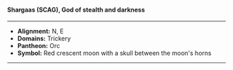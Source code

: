 #### Shargaas (SCAG), God of stealth and darkness
___

- **Alignment:** N, E
- **Domains:** Trickery
- **Pantheon:** Orc
- **Symbol:** Red crescent moon with a skull between the moon's horns
___

